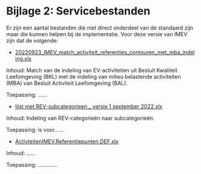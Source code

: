 Bijlage 2: Servicebestanden
=========

Er zijn een aantal bestanden die niet direct onderdeel van de standaard zijn maar die kunnen helpen bij de implementatie. Voor deze versie van IMEV zijn dat de volgende:

- [20220923_IMEV_match_activiteit_referenties_contouren_met_mba_indeling.xlx](https://github.com/Geonovum/imev-werkomgeving/blob/main/docs/20220923_IMEV_match_activiteit_referenties_contouren_met_mba_indeling.xlsx)

Inhoud: Match van de indeling van EV-activiteiten uit Besluit Kwaliteit Leefomgeving (BKL) met de indeling van milieu belastende activiteiten (MBA) van Besluit Activiteit Leefomgeving (BAL).

Toepassing: ......


- [lijst met REV-subcategorieen _ versie 1 september 2022.xlx](https://github.com/Geonovum/imev-werkomgeving/blob/main/docs/lijst%20met%20REV-subcategorieen%20_%20versie%201%20september%202022.xlsx)

Inhoud: Indeling van REV-categorieën naar subcategorieën.

Toepassing: is voor......


- [ActivteitenIMEV.Referentiepunten.DEF.xlx](https://github.com/Geonovum/imev-werkomgeving/files/8264067/ActivteitenIMEV.Referentiepunten.DEF.xlsx)

Inhoud: ......

Toepassing: .............





